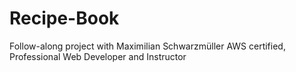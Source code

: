 # Recipe-Book
Follow-along project with Maximilian Schwarzmüller  AWS certified, Professional Web Developer and Instructor
